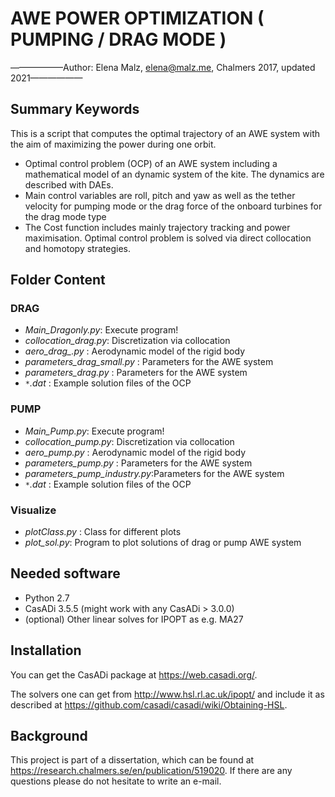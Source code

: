 # AWE POWER OPTIMIZATION ( PUMPING / DRAG MODE )

——————Author: Elena Malz, elena@malz.me, Chalmers 2017, updated 2021——————

## Summary Keywords
This is a script that computes the optimal trajectory of an AWE system with the aim of maximizing the power during one orbit.
- Optimal control problem (OCP) of an AWE system including a mathematical model of an dynamic system of the kite. The dynamics are described with DAEs.
- Main control variables are roll, pitch and yaw as well as the tether velocity for pumping mode or the drag force of the onboard turbines for the drag mode type
- The Cost function includes mainly trajectory tracking and power maximisation. Optimal control problem is solved via direct collocation and homotopy strategies.


## Folder Content

### DRAG
* *Main_Dragonly.py*:           Execute program!
* *collocation_drag.py*:        Discretization via collocation
* *aero_drag_.py* :             Aerodynamic model of the rigid body
* *parameters_drag_small.py* :  Parameters for the AWE system
* *parameters_drag.py* :        Parameters for the AWE system
* *`*`.dat* :                  Example solution files of the OCP

### PUMP

* *Main_Pump.py*:               Execute program!
* *collocation_pump.py*:        Discretization via collocation
* *aero_pump.py* :              Aerodynamic model of the rigid body
* *parameters_pump.py* :        Parameters for the AWE system
* *parameters_pump_industry.py*:Parameters for the AWE system
* *`*`.dat* :                   Example solution files of the OCP


### Visualize
* *plotClass.py* :              Class for different plots
* *plot_sol.py*:                Program to plot solutions of drag or pump AWE system


## Needed software
* Python 2.7
* CasADi 3.5.5 (might work with any CasADi > 3.0.0)
* (optional) Other linear solves for IPOPT as e.g. MA27

## Installation
You can get the CasADi package at https://web.casadi.org/.

The solvers one can get from http://www.hsl.rl.ac.uk/ipopt/ and include it as described at https://github.com/casadi/casadi/wiki/Obtaining-HSL.

## Background
This project is part of a dissertation, which can be found at https://research.chalmers.se/en/publication/519020.
If there are any questions please do not hesitate to write an e-mail.
